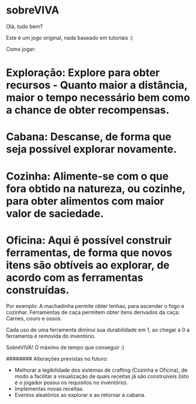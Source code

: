 # sobreVIVA

Olá, tudo bem?

Este é um jogo original, nada baseado em tutoriais :)

Como jogar:

# Exploração: Explore para obter recursos - Quanto maior a distância, maior o tempo necessário bem como a chance de obter recompensas.

# Cabana: Descanse, de forma que seja possível explorar novamente.

# Cozinha: Alimente-se com o que fora obtido na natureza, ou cozinhe, para obter alimentos com maior valor de saciedade.

# Oficina: Aqui é possível construir ferramentas, de forma que novos itens são obtíveis ao explorar, de acordo com as ferramentas construídas.
Por exemplo: A machadinha permite obter lenhas, para ascender o fogo e cozinhar. Ferramentas de caça permitem obter itens derivados da caça: Carnes, couro e
ossos.

Cada uso de uma ferramenta diminui sua durabilidade em 1, ao chegar a 0 a ferramenta é removida do inventório.

SobreVIVA! O máximo de tempo que conseguir :)


######## Alterações previstas no futuro:
 - Melhorar a legibilidade dos sistemas de crafting (Cozinha e Oficina), de modo a facilitar a visualização de quais receitas já são construíveis 
(isto é o jogador possui os requisitos no inventório).
 - Implementas novas receitas.
 - Eventos aleatórios ao explorar e ao retornar à cabana.

